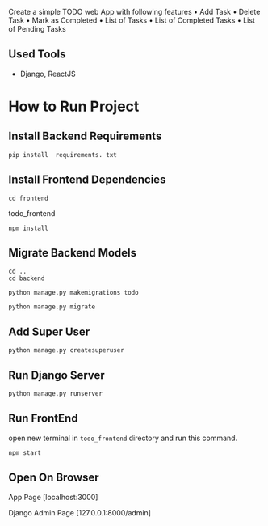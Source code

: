 Create a simple TODO web App with following features
• Add Task
• Delete Task
• Mark as Completed
• List of Tasks
• List of Completed Tasks
• List of Pending Tasks

## Used Tools

- Django, ReactJS

#

# How to Run Project


## Install Backend Requirements

```
pip install  requirements. txt
```


## Install Frontend Dependencies

```
cd frontend
```
todo_frontend
```
npm install

```

## Migrate Backend Models

```
cd ..
cd backend
```

```
python manage.py makemigrations todo
```

```
python manage.py migrate
```

## Add Super User

```
python manage.py createsuperuser
```

## Run Django Server

```
python manage.py runserver
```

## Run FrontEnd

open new terminal in `todo_frontend` directory and run this command.

```
npm start
```

## Open On Browser

App Page
[localhost:3000]

Django Admin Page
[127.0.0.1:8000/admin]

